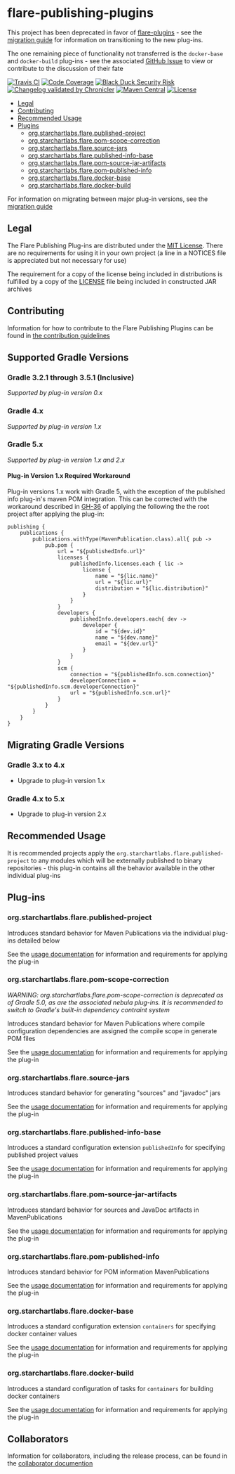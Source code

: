 # flare-publishing-plugins

This project has been deprecated in favor of [flare-plugins](https://github.com/StarChart-Labs/flare-plugins) - see the [migration guide](https://github.com/StarChart-Labs/flare-plugins/blob/master/docs/FLARE_PUBLISHING_MIGRATION.md) for information on transitioning to the new plug-ins.

The one remaining piece of functionality not transferred is the `docker-base` and `docker-build` plug-ins - see the associated [GitHub Issue](https://github.com/StarChart-Labs/flare-plugins/issues/28) to view or contribute to the discussion of their fate

[![Travis CI](https://img.shields.io/travis/com/StarChart-Labs/flare-publishing-plugins.svg?branch=master)](https://travis-ci.com/StarChart-Labs/flare-publishing-plugins) [![Code Coverage](https://img.shields.io/codecov/c/github/StarChart-Labs/flare-publishing-plugins.svg)](https://codecov.io/github/StarChart-Labs/flare-publishing-plugins) [![Black Duck Security Risk](https://copilot.blackducksoftware.com/github/repos/StarChart-Labs/flare-publishing-plugins/branches/master/badge-risk.svg)](https://copilot.blackducksoftware.com/github/repos/StarChart-Labs/flare-publishing-plugins/branches/master) [![Changelog validated by Chronicler](https://chronicler.starchartlabs.org/images/changelog-chronicler-success.png)](https://chronicler.starchartlabs.org/) [![Maven Central](https://img.shields.io/maven-central/v/org.starchartlabs.flare/flare-publishing-plugins.svg)](https://mvnrepository.com/artifact/org.starchartlabs.flare/flare-publishing-plugins) [![License](https://img.shields.io/badge/License-MIT-blue.svg)](https://opensource.org/licenses/MIT)

* [Legal](#legal)
* [Contributing](#contributing)
* [Recommended Usage](#recommendedusage)
* [Plugins](#plugins)
    * [org.starchartlabs.flare.published-project](#org.starchartlabs.flare.published-project)
    * [org.starchartlabs.flare.pom-scope-correction](#org.starchartlabs.flare.pom-scope-correction)
    * [org.starchartlabs.flare.source-jars](#org.starchartlabs.flare.source-jars)
    * [org.starchartlabs.flare.published-info-base](#org.starchartlabs.flare.published-info-base)
    * [org.starchartlabs.flare.pom-source-jar-artifacts](#org.starchartlabs.flare.pom-source-jar-artifacts)
    * [org.starchartlabs.flare.pom-published-info](#org.starchartlabs.flare.pom-published-info)
    * [org.starchartlabs.flare.docker-base](#org.starchartlabs.flare.docker-base)
    * [org.starchartlabs.flare.docker-build](#org.starchartlabs.flare.docker-build)
    
For information on migrating between major plug-in versions, see the [migration guide](./docs/MIGRATIONS.md)

## Legal

The Flare Publishing Plug-ins are distributed under the [MIT License](https://opensource.org/licenses/MIT). There are no requirements for using it in your own project (a line in a NOTICES file is appreciated but not necessary for use)

The requirement for a copy of the license being included in distributions is fulfilled by a copy of the [LICENSE](./LICENSE) file being included in constructed JAR archives

## Contributing

Information for how to contribute to the Flare Publishing Plugins can be found in [the contribution guidelines](CONTRIBUTING.md)

## Supported Gradle Versions

### Gradle 3.2.1 through 3.5.1 (Inclusive)

_Supported by plug-in version 0.x_

### Gradle 4.x 

_Supported by plug-in version 1.x_

### Gradle 5.x 

_Supported by plug-in version 1.x and 2.x_

#### Plug-in Version 1.x Required Workaround

Plug-in versions 1.x work with Gradle 5, with the exception of the published info plug-in's maven POM integration. This can be corrected with the workaround described in [GH-36](https://github.com/StarChart-Labs/flare-publishing-plugins/issues/36) of applying the following the the root project after applying the plug-in:

```
publishing {
    publications {
        publications.withType(MavenPublication.class).all{ pub ->
            pub.pom {
                url = "${publishedInfo.url}"
                licenses {
                    publishedInfo.licenses.each { lic ->
                        license {
                            name = "${lic.name}"
                            url = "${lic.url}"
                            distribution = "${lic.distribution}"
                        }
                    }
                }
                developers {
                    publishedInfo.developers.each{ dev ->
                        developer {
                            id = "${dev.id}"
                            name = "${dev.name}"
                            email = "${dev.url}"
                        }
                    }
                }
                scm {
                    connection = "${publishedInfo.scm.connection}"
                    developerConnection = "${publishedInfo.scm.developerConnection}"
                    url = "${publishedInfo.scm.url}"
                }
            }
        }
    }
}

```

## Migrating Gradle Versions

### Gradle 3.x to 4.x

- Upgrade to plug-in version 1.x

### Gradle 4.x to 5.x

- Upgrade to plug-in version 2.x

## Recommended Usage

It is recommended projects apply the `org.starchartlabs.flare.published-project` to any modules which will be externally published to binary repositories - this plug-in contains all the behavior available in the other individual plug-ins

## Plug-ins

### org.starchartlabs.flare.published-project

Introduces standard behavior for Maven Publications via the individual plug-ins detailed below

See the [usage documentation](./doc/published-project.md) for information and requirements for applying the plug-in

### org.starchartlabs.flare.pom-scope-correction

*WARNING: org.starchartlabs.flare.pom-scope-correction is deprecated as of Gradle 5.0, as are the associated nebula plug-ins. It is recommended to switch to Gradle's built-in dependency contraint system*

Introduces standard behavior for Maven Publications where compile configuration dependencies are assigned the compile scope in generate POM files

See the [usage documentation](./doc/pom-scope-correction.md) for information and requirements for applying the plug-in

### org.starchartlabs.flare.source-jars

Introduces standard behavior for generating "sources" and "javadoc" jars

See the [usage documentation](./doc/source-jars.md) for information and requirements for applying the plug-in

### org.starchartlabs.flare.published-info-base

Introduces a standard configuration extension `publishedInfo` for specifying published project values

See the [usage documentation](./doc/published-info-base.md) for information and requirements for applying the plug-in

### org.starchartlabs.flare.pom-source-jar-artifacts

Introduces standard behavior for sources and JavaDoc artifacts in MavenPublications

See the [usage documentation](./doc/pom-source-jar-artifacts.md) for information and requirements for applying the plug-in

### org.starchartlabs.flare.pom-published-info

Introduces standard behavior for POM information MavenPublications

See the [usage documentation](./doc/pom-published-info.md) for information and requirements for applying the plug-in

### org.starchartlabs.flare.docker-base

Introduces a standard configuration extension `containers` for specifying docker container values

See the [usage documentation](./doc/docker-base.md) for information and requirements for applying the plug-in

### org.starchartlabs.flare.docker-build

Introduces a standard configuration of tasks for `containers` for building docker containers

See the [usage documentation](./doc/docker-build.md) for information and requirements for applying the plug-in

## Collaborators

Information for collaborators, including the release process, can be found in the [collaborator documention](./COLLABORATORS.md)
